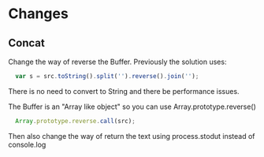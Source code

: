 # Changes

## Concat
<!---
I'm not native Eanglish speeker. Feel free to change the text. 
-->

Change the way of reverse the Buffer. Previously the solution uses: 

```js
  var s = src.toString().split('').reverse().join('');
```

There is no need to convert to String and there be performance issues. 

The Buffer is an "Array like object" so you can use Array.prototype.reverse()

```js
  Array.prototype.reverse.call(src);
```

Then also change the way of return the text using process.stodut instead of console.log